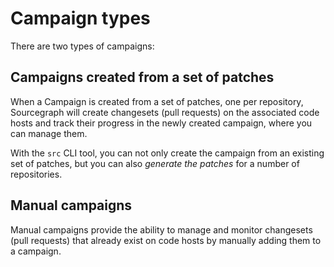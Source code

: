 # Campaign types

There are two types of campaigns:

## Campaigns created from a set of patches

When a Campaign is created from a set of patches, one per repository, Sourcegraph will create changesets (pull requests) on the associated code hosts and track their progress in the newly created campaign, where you can manage them.

With the `src` CLI tool, you can not only create the campaign from an existing set of patches, but you can also _generate the patches_ for a number of repositories.

## Manual campaigns

Manual campaigns provide the ability to manage and monitor changesets (pull requests) that already exist on code hosts by manually adding them to a campaign.
